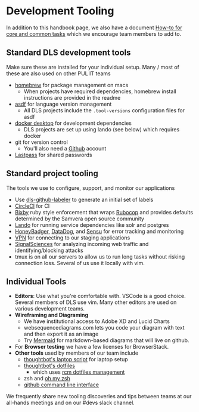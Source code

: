 # Development Tooling

In addition to this handbook page, we also have a document [How-to for core and
common
tasks](https://docs.google.com/document/d/1PRgujNUnLNklfXjWeQ4TeyxG3sULDCVfKR1x29HH9j0/edit#) which we encourage team members to add to.

## Standard DLS development tools
Make sure these are installed for your individual setup. Many / most of these are also used on other PUL IT teams

* [homebrew](https://brew.sh/) for package management on macs
  * When projects have required dependencies, homebrew install instructions are provided in the readme
* [asdf](https://asdf-vm.com/) for language version management
  * All DLS projects include the `.tool-versions` configuration files for asdf
* [docker desktop](https://www.docker.com/products/docker-desktop/) for development dependencies
  * DLS projects are set up using lando (see below) which requires docker
* git for version control
  * You'll also need a [Github](https://github.com/pulibrary) account
* [Lastpass](https://informationsecurity.princeton.edu/LastPass) for shared passwords

## Standard project tooling

The tools we use to configure, support, and monitor our applications

* Use [dls-github-labeler](https://github.com/pulibrary/dls-github-labeler) to generate an initial set of labels
* [CircleCI](https://circleci.com/gh/pulibrary) for CI
* [Bixby](https://github.com/samvera-labs/bixby) ruby style enforcement that wraps [Rubocop](https://github.com/bbatsov/rubocop) and provides defaults determined by the Samvera open source community
* [Lando](https://lando.dev/) for running service dependencies like solr and postgres
* [HoneyBadger](https://www.honeybadger.io/), [DataDog](https://app.datadoghq.com/), and [Sensu](https://lib-monitor.princeton.edu/dashboard) for error tracking and monitoring
* [VPN](https://princeton.service-now.com/snap?sys_id=6023&id=kb_article) for connecting to our staging applications
* [SignalSciences](https://dashboard.signalsciences.net/) for analyzing incoming web traffic and identifying/blocking attacks
* tmux is on all our servers to allow us to run long tasks without risking
  connection loss. Several of us use it locally with vim.

## Individual Tools

* __Editors__: Use what you're comfortable with. VSCode is a good choice. Several members of DLS use vim. Many other editors are used on various development teams.
* __Wireframing and Diagraming__
  * We have institutional access to Adobe XD and Lucid Charts
  * websequencediagrams.com lets you code your diagram with text and then export
    it as an image
  * Try [Mermaid](https://github.blog/2022-02-14-include-diagrams-markdown-files-mermaid/) for markdown-based diagrams that will live on github.
* For __Browser testing__ we have a few licenses for BrowserStack.
* __Other tools__ used by members of our team include
  * [thoughtbot's laptop script](https://github.com/thoughtbot/laptop) for laptop setup
  * [thoughtbot's dotfiles](https://github.com/thoughtbot/dotfiles)
    * which uses [rcm dotfiles management](https://github.com/thoughtbot/rcm)
  * zsh and [oh my zsh](https://ohmyz.sh/)
  * [github command line interface](https://github.com/cli/cli)

We frequently share new tooling discoveries and tips between teams at our all-hands
meetings and on our #devs slack channel.
